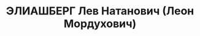 ---
title: ЭЛИАШБЕРГ Лев Натанович (Леон Мордухович)
description: "Род. в 1907, Витебская губ., г. Велиж, еврей, б/п. Проживал: г. Ленинград,\
  \ Звенигородская ул., д. 10, кв. 5. Старший экономист планового отдела Асбестового\
  \ завода \n  Арестован 09.08.1937. Обв. по ст. 58-8-11 УК РСФСР. Приговор: выездная\
  \ сессия ВК ВС СССР в г. Ленинград, 29.11.1937 – ВМН. Расстрелян 29.11.1937"
---